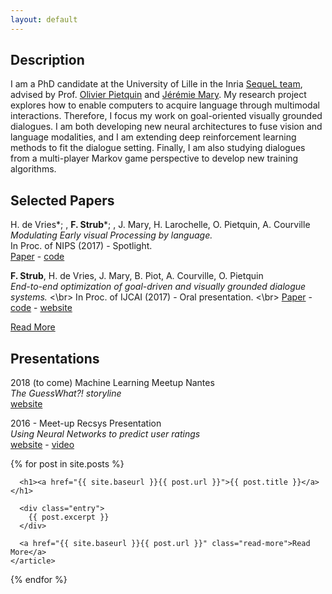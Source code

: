 ```yaml
---
layout: default
---
```


## Description
I am a PhD candidate at the University of Lille in the Inria [SequeL team](https://team.inria.fr/sequel/), advised by Prof. [Olivier Pietquin](http://www.lifl.fr/~pietquin/) and [Jérémie Mary](http://www.grappa.univ-lille3.fr/~mary/).
My research project explores how to enable computers to acquire language through multimodal interactions. 
Therefore, I focus my work on goal-oriented visually grounded dialogues. 
I am both developing new neural architectures to fuse vision and language modalities, and I am extending deep reinforcement learning methods to fit the dialogue setting. 
Finally, I am also studying dialogues from a multi-player Markov game perspective to develop new training algorithms.

## Selected Papers

H. de Vries\*; , **F. Strub**\*; , J. Mary, H. Larochelle, O. Pietquin, A. Courville <br/>
*Modulating Early visual Processing by language.* <br/>
In Proc. of NIPS (2017) - Spotlight. <br/>
[Paper](https://arxiv.org/abs/1707.00683) - [code](https://github.com/GuessWhatGame) 

**F. Strub**, H. de Vries, J. Mary, B. Piot, A. Courville, O. Pietquin <br/>
*End-to-end optimization of goal-driven and visually grounded dialogue systems.*  <\br>
In Proc. of IJCAI (2017) - Oral presentation.  <\br>
[Paper](https://arxiv.org/abs/1703.05423) - [code](https://github.com/GuessWhatGame/guesswhat) - [website](https://guesswhat.ai/)

<div class="more_publi">
<a href="{{ site.baseurl }}{{ publications.url }}" class="read-more">Read More</a>
</div>

## Presentations
2018 (to come) Machine Learning Meetup Nantes <br/>
*The GuessWhat?! storyline* <br/>
[website](https://www.meetup.com/Nantes-Machine-Learning-Meetup/events/239908834/)

2016 - Meet-up Recsys Presentation <br/>
*Using Neural Networks to predict user ratings* <br/>
[website](https://www.meetup.com/RecSysFR/events/231530623/?_cookie-check=24UkbWeDEob87GeP) - [video](https://www.youtube.com/watch?v=YSBNUZIV7ZM)


<div class="posts">
  {% for post in site.posts %}
    <article class="post">

      <h1><a href="{{ site.baseurl }}{{ post.url }}">{{ post.title }}</a></h1>

      <div class="entry">
        {{ post.excerpt }}
      </div>

      <a href="{{ site.baseurl }}{{ post.url }}" class="read-more">Read More</a>
    </article>
  {% endfor %}
</div>
